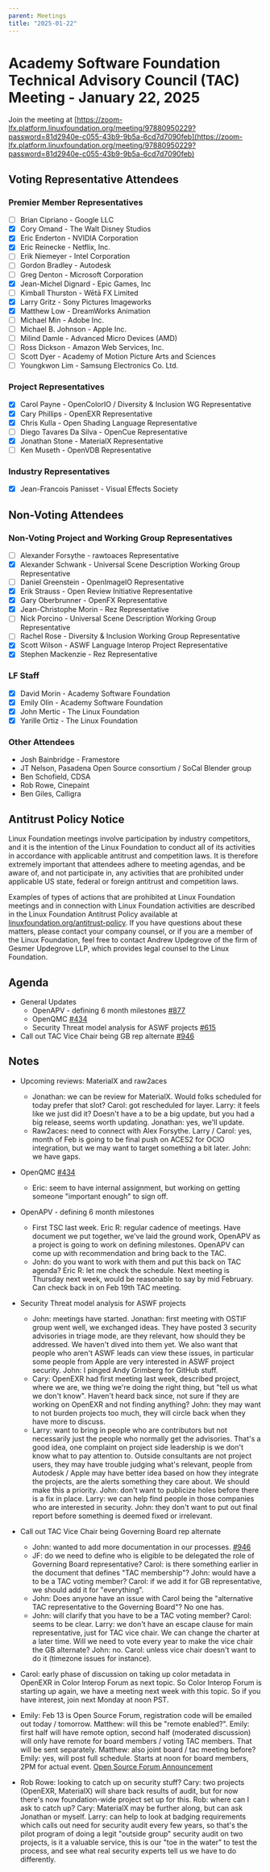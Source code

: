 ```yaml
---
parent: Meetings
title: "2025-01-22"
---
```


# Academy Software Foundation Technical Advisory Council (TAC) Meeting - January 22, 2025

Join the meeting at [https://zoom-lfx.platform.linuxfoundation.org/meeting/97880950229?password=81d2940e-c055-43b9-9b5a-6cd7d7090feb](https://zoom-lfx.platform.linuxfoundation.org/meeting/97880950229?password=81d2940e-c055-43b9-9b5a-6cd7d7090feb)

## Voting Representative Attendees

### Premier Member Representatives

- [ ] Brian Cipriano - Google LLC
- [x] Cory Omand - The Walt Disney Studios
- [x] Eric Enderton - NVIDIA Corporation
- [x] Eric Reinecke - Netflix, Inc.
- [ ] Erik Niemeyer - Intel Corporation
- [ ] Gordon Bradley - Autodesk
- [ ] Greg Denton - Microsoft Corporation
- [x] Jean-Michel Dignard - Epic Games, Inc
- [ ] Kimball Thurston - Wētā FX Limited
- [x] Larry Gritz - Sony Pictures Imageworks
- [x] Matthew Low - DreamWorks Animation
- [ ] Michael Min - Adobe Inc.
- [ ] Michael B. Johnson - Apple Inc.
- [ ] Milind Damle - Advanced Micro Devices (AMD)
- [ ] Ross Dickson - Amazon Web Services, Inc.
- [ ] Scott Dyer - Academy of Motion Picture Arts and Sciences
- [ ] Youngkwon Lim - Samsung Electronics Co. Ltd.

### Project Representatives

- [x] Carol Payne - OpenColorIO / Diversity & Inclusion WG Representative
- [x] Cary Phillips - OpenEXR Representative
- [x] Chris Kulla - Open Shading Language Representative
- [ ] Diego Tavares Da Silva - OpenCue Representative
- [x] Jonathan Stone - MaterialX Representative
- [ ] Ken Museth - OpenVDB Representative

### Industry Representatives

- [x] Jean-Francois Panisset - Visual Effects Society

## Non-Voting Attendees

### Non-Voting Project and Working Group Representatives

- [ ] Alexander Forsythe - rawtoaces Representative
- [x] Alexander Schwank - Universal Scene Description Working Group Representative
- [ ] Daniel Greenstein - OpenImageIO Representative
- [x] Erik Strauss - Open Review Initiative Representative
- [x] Gary Oberbrunner - OpenFX Representative
- [x] Jean-Christophe Morin - Rez Representative
- [ ] Nick Porcino - Universal Scene Description Working Group Representative
- [ ] Rachel Rose - Diversity & Inclusion Working Group Representative
- [x] Scott Wilson - ASWF Language Interop Project Representative
- [x] Stephen Mackenzie - Rez Representative

### LF Staff

- [x] David Morin - Academy Software Foundation
- [x] Emily Olin - Academy Software Foundation
- [x] John Mertic - The Linux Foundation
- [x] Yarille Ortiz - The Linux Foundation

### Other Attendees

- Josh Bainbridge - Framestore
- JT Nelson, Pasadena Open Source consortium / SoCal Blender group
- Ben Schofield, CDSA
- Rob Rowe, Cinepaint
- Ben Giles, Calligra

## Antitrust Policy Notice

Linux Foundation meetings involve participation by industry competitors, and it
is the intention of the Linux Foundation to conduct all of its activities in
accordance with applicable antitrust and competition laws. It is therefore
extremely important that attendees adhere to meeting agendas, and be aware of,
and not participate in, any activities that are prohibited under applicable US
state, federal or foreign antitrust and competition laws.

Examples of types of actions that are prohibited at Linux Foundation meetings
and in connection with Linux Foundation activities are described in the Linux
Foundation Antitrust Policy available at
[linuxfoundation.org/antitrust-policy](https://www.linuxfoundation.org/antitrust-policy).
If you have questions about these matters, please contact your company counsel,
or if you are a member of the Linux Foundation, feel free to contact Andrew
Updegrove of the firm of Gesmer Updegrove LLP, which provides legal counsel to
the Linux Foundation.

## Agenda

- General Updates
  - OpenAPV - defining 6 month milestones [#877](https://github.com/AcademySoftwareFoundation/tac/issues/877)
  - OpenQMC [#434](https://github.com/AcademySoftwareFoundation/tac/issues/434)
  - Security Threat model analysis for ASWF projects [#615](https://github.com/AcademySoftwareFoundation/tac/issues/615)
- Call out TAC Vice Chair being GB rep alternate [#946](https://github.com/AcademySoftwareFoundation/tac/pull/946)

## Notes

- Upcoming reviews: MaterialX and raw2aces
  - Jonathan: we can be review for MaterialX. Would folks scheduled for today prefer that slot? Carol: got rescheduled for layer. Larry: it feels like we just did it? Doesn't have a to be a big update, but you had a big release, seems worth updating. Jonathan: yes, we'll update.
  - Raw2aces: need to connect with Alex Forsythe. Larry / Carol: yes, month of Feb is going to be final push on ACES2 for OCIO integration, but we may want to target something a bit later. John: we have gaps.

- OpenQMC [#434](https://github.com/AcademySoftwareFoundation/tac/issues/434)
  - Eric: seem to have internal assignment, but working on getting someone "important enough" to sign off.
- OpenAPV - defining 6 month milestones
  - First TSC last week. Eric R: regular cadence of meetings. Have document we put together, we've laid the ground work, OpenAPV as a project is going to work on defining milestones. OpenAPV can come up with recommendation and bring back to the TAC.
  - John: do you want to work with them and put this back on TAC agenda? Eric R: let me check the schedule. Next meeting is Thursday next week, would be reasonable to say by mid February. Can check back in on Feb 19th TAC meeting.

- Security Threat model analysis for ASWF projects
  - John: meetings have started. Jonathan: first meeting with OSTIF group went well, we exchanged ideas. They have posted 3 security advisories in triage mode, are they relevant, how should they be addressed. We haven't dived into them yet. We also want that people who aren't ASWF leads can view these issues, in particular some people from Apple are very interested in ASWF project security. John: I pinged Andy Grimberg for GitHub stuff.
  - Cary: OpenEXR had first meeting last week, described project, where we are, we thing we're doing the right thing, but "tell us what we don't know". Haven't heard back since, not sure if they are working on OpenEXR and not finding anything? John: they may want to not burden projects too much, they will circle back when they have more to discuss.
  - Larry: want to bring in people who are contributors but not necessarily just the people who normally get the advisories. That's a good idea, one complaint on project side leadership is we don't know what to pay attention to. Outside consultants are not project users, they may have trouble judging what's relevant, people from Autodesk / Apple may have better idea based on how they integrate the projects, are the alerts something they care about. We should make this a priority. John: don't want to publicize holes before there is a fix in place. Larry: we can help find people in those companies who are interested in security. John: they don't want to put out final report before something is deemed fixed or irrelevant.

- Call out TAC Vice Chair being Governing Board rep alternate
  - John: wanted to add more documentation in our processes. [#946](https://github.com/AcademySoftwareFoundation/tac/pull/946)
  - JF: do we need to define who is eligible to be delegated the role of Governing Board representative? Carol: is there something earlier in the document that defines "TAC membership"? John: would have a to be a TAC voting member? Carol: if we add it for GB representative, we should add it for "everything".
  - John: Does anyone have an issue with Carol being the "alternative TAC representative to the Governing Board"? No one has.
  - John: will clarify that you have to be a TAC voting member? Carol: seems to be clear. Larry: we don't have an escape clause for main representative, just for TAC vice chair. We can change the charter at a later time. Will we need to vote every year to make the vice chair the GB alternate? John: no. Carol: unless vice chair doesn't want to do it (timezone issues for instance).

- Carol: early phase of discussion on taking up color metadata in OpenEXR in Color Interop Forum as next topic. So Color Interop Forum is starting up again, we have a meeting next week with this topic. So if you have interest, join next Monday at noon PST.

- Emily: Feb 13 is Open Source Forum, registration code will be emailed out today / tomorrow. Matthew: will this be "remote enabled?". Emily: first half will have remote option, second half (moderated discussion) will only have remote for board members / voting TAC members. That will be sent separately. Matthew: also joint board / tac meeting before? Emily: yes, will post full schedule. Starts at noon for board members, 2PM for actual event. [Open Source Forum Announcement](https://events.linuxfoundation.org/aswf-open-source-forum/)

- Rob Rowe: looking to catch up on security stuff? Cary: two projects (OpenEXR, MaterialX) will share back results of audit, but for now there's now foundation-wide project set up for this. Rob: where can I ask to catch up? Cary: MaterialX may be further along, but can ask Jonathan or myself. Larry: can help to look at badging requirements which calls out need for security audit every few years, so that's the pilot program of doing a legit "outside group" security audit on two projects, is it a valuable service, this is our "toe in the water" to test the process, and see what real security experts tell us we have to do differently.
